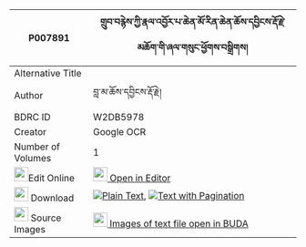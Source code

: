 |P007891|གྲུབ་བརྙེས་ཀྱི་རྣལ་འབྱོར་པ་ཆེན་མོ་རིན་ཆེན་ཆོས་དབྱིངས་རྡོ་རྗེ་མཆོག་གི་ཞལ་གསུང་ཕྱོགས་བསྒྲིགས། 
| --- | --- 
|Alternative Title |
|Author| བླ་མ་ཆོས་དབྱིངས་རྡོ་རྗེ།
|BDRC ID | W2DB5978
|Creator | Google OCR
|Number of Volumes| 1
|<img width="25" src="https://img.icons8.com/color/25/000000/edit-property.png">Edit Online| [<img width="25" src="https://avatars.githubusercontent.com/u/45091458?s=200&v=4"> Open in Editor](http://editor.openpecha.org/P007891)
|<img width="25" src="https://img.icons8.com/fluent/48/000000/download-2.png"/>  Download | [![](https://img.icons8.com/color/20/000000/txt.png)Plain Text](https://github.com/Openpecha/P007891/releases/download/v1/drubnye_kyi_naljorpa_chen_mo_r_plain_P007891.zip), [![](https://img.icons8.com/color/20/000000/txt.png)Text with Pagination](https://github.com/Openpecha/P007891/releases/download/v1/drubnye_kyi_naljorpa_chen_mo_r_pages_P007891.zip)
|<img width="25" src="https://img.icons8.com/plasticine/100/000000/pictures-folder.png"/>  Source Images | [<img width="25" src="https://library.bdrc.io/icons/BUDA-small.svg"> Images of text file open in BUDA](https://library.bdrc.io/show/bdr:W2DB5978)